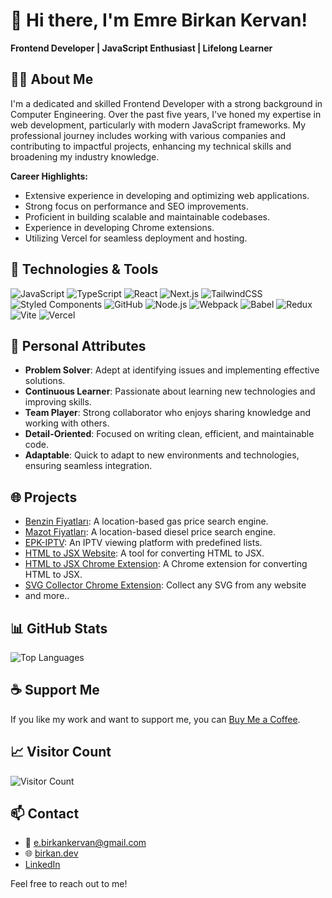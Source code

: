 # 👋 Hi there, I'm Emre Birkan Kervan!

**Frontend Developer | JavaScript Enthusiast | Lifelong Learner**

## 🧑‍💻 About Me

I'm a dedicated and skilled Frontend Developer with a strong background in Computer Engineering. Over the past five years, I've honed my expertise in web development, particularly with modern JavaScript frameworks. My professional journey includes working with various companies and contributing to impactful projects, enhancing my technical skills and broadening my industry knowledge.

**Career Highlights:**
- Extensive experience in developing and optimizing web applications.
- Strong focus on performance and SEO improvements.
- Proficient in building scalable and maintainable codebases.
- Experience in developing Chrome extensions.
- Utilizing Vercel for seamless deployment and hosting.

## 🚀 Technologies & Tools

![JavaScript](https://img.shields.io/badge/JavaScript-323330?style=for-the-badge&logo=javascript&logoColor=F7DF1E)
![TypeScript](https://img.shields.io/badge/TypeScript-007ACC?style=for-the-badge&logo=typescript&logoColor=white)
![React](https://img.shields.io/badge/React-20232A?style=for-the-badge&logo=react&logoColor=61DAFB)
![Next.js](https://img.shields.io/badge/Next.js-000000?style=for-the-badge&logo=nextdotjs&logoColor=white)
![TailwindCSS](https://img.shields.io/badge/TailwindCSS-38B2AC?style=for-the-badge&logo=tailwind-css&logoColor=white)
![Styled Components](https://img.shields.io/badge/Styled_Components-DB7093?style=for-the-badge&logo=styled-components&logoColor=white)
![GitHub](https://img.shields.io/badge/GitHub-181717?style=for-the-badge&logo=github&logoColor=white)
![Node.js](https://img.shields.io/badge/Node.js-43853D?style=for-the-badge&logo=node-dot-js&logoColor=white)
![Webpack](https://img.shields.io/badge/Webpack-8DD6F9?style=for-the-badge&logo=webpack&logoColor=white)
![Babel](https://img.shields.io/badge/Babel-F9DC3E?style=for-the-badge&logo=babel&logoColor=white)
![Redux](https://img.shields.io/badge/Redux-764ABC?style=for-the-badge&logo=redux&logoColor=white)
![Vite](https://img.shields.io/badge/Vite-646CFF?style=for-the-badge&logo=vite&logoColor=white)
![Vercel](https://img.shields.io/badge/Vercel-000000?style=for-the-badge&logo=vercel&logoColor=white)

## 🌟 Personal Attributes

- **Problem Solver**: Adept at identifying issues and implementing effective solutions.
- **Continuous Learner**: Passionate about learning new technologies and improving skills.
- **Team Player**: Strong collaborator who enjoys sharing knowledge and working with others.
- **Detail-Oriented**: Focused on writing clean, efficient, and maintainable code.
- **Adaptable**: Quick to adapt to new environments and technologies, ensuring seamless integration.

## 🌐 Projects

- [Benzin Fiyatları](https://benzin-fiyatlari.com): A location-based gas price search engine.
- [Mazot Fiyatları](https://mazot-fiyatlari.com): A location-based diesel price search engine.
- [EPK-IPTV](https://ebk-iptv.online): An IPTV viewing platform with predefined lists.
- [HTML to JSX Website](https://html-2-jsx.vercel.app): A tool for converting HTML to JSX.
- [HTML to JSX Chrome Extension](https://chromewebstore.google.com/detail/html-to-jsx/gdafcihicjmhjjjkldfdccfbajneiake?authuser=0&hl=tr): A Chrome extension for converting HTML to JSX.
- [SVG Collector Chrome Extension](https://chromewebstore.google.com/detail/svg-collector/bkdhhhmkkfepeidbabdmaholoepijkbk?authuser=0&hl=tr): Collect any SVG from any website
- and more..

## 📊 GitHub Stats

![Top Languages](https://github-readme-stats.vercel.app/api/top-langs/?username=birkankervan&layout=compact&theme=radical)

## ☕ Support Me

If you like my work and want to support me, you can [Buy Me a Coffee](https://www.buymeacoffee.com/ebirkan).

## 📈 Visitor Count

![Visitor Count](https://komarev.com/ghpvc/?username=birkankervan&abbreviated=true)

## 📫 Contact

- 📧 [e.birkankervan@gmail.com](mailto:e.birkankervan@gmail.com)
- 🌐 [birkan.dev](https://birkan.dev)
- [LinkedIn](https://www.linkedin.com/in/emre-birkan-kervan)

Feel free to reach out to me!
